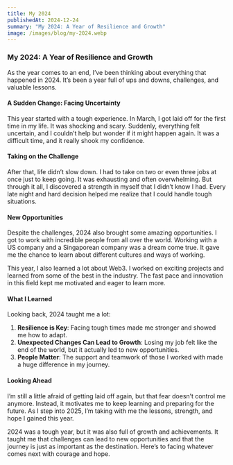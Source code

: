 ```yaml
---
title: My 2024
publishedAt: 2024-12-24
summary: "My 2024: A Year of Resilience and Growth"
image: /images/blog/my-2024.webp
---
```


### My 2024: A Year of Resilience and Growth

As the year comes to an end, I’ve been thinking about everything that happened in 2024. It’s been a year full of ups and downs, challenges, and valuable lessons.

#### A Sudden Change: Facing Uncertainty

This year started with a tough experience. In March, I got laid off for the first time in my life. It was shocking and scary. Suddenly, everything felt uncertain, and I couldn’t help but wonder if it might happen again. It was a difficult time, and it really shook my confidence.

#### Taking on the Challenge

After that, life didn’t slow down. I had to take on two or even three jobs at once just to keep going. It was exhausting and often overwhelming. But through it all, I discovered a strength in myself that I didn’t know I had. Every late night and hard decision helped me realize that I could handle tough situations.

#### New Opportunities

Despite the challenges, 2024 also brought some amazing opportunities. I got to work with incredible people from all over the world. Working with a US company and a Singaporean company was a dream come true. It gave me the chance to learn about different cultures and ways of working.

This year, I also learned a lot about Web3. I worked on exciting projects and learned from some of the best in the industry. The fast pace and innovation in this field kept me motivated and eager to learn more.

#### What I Learned

Looking back, 2024 taught me a lot:

1. **Resilience is Key**: Facing tough times made me stronger and showed me how to adapt.
2. **Unexpected Changes Can Lead to Growth**: Losing my job felt like the end of the world, but it actually led to new opportunities.
3. **People Matter**: The support and teamwork of those I worked with made a huge difference in my journey.

#### Looking Ahead

I’m still a little afraid of getting laid off again, but that fear doesn’t control me anymore. Instead, it motivates me to keep learning and preparing for the future. As I step into 2025, I’m taking with me the lessons, strength, and hope I gained this year.

2024 was a tough year, but it was also full of growth and achievements. It taught me that challenges can lead to new opportunities and that the journey is just as important as the destination. Here’s to facing whatever comes next with courage and hope.
